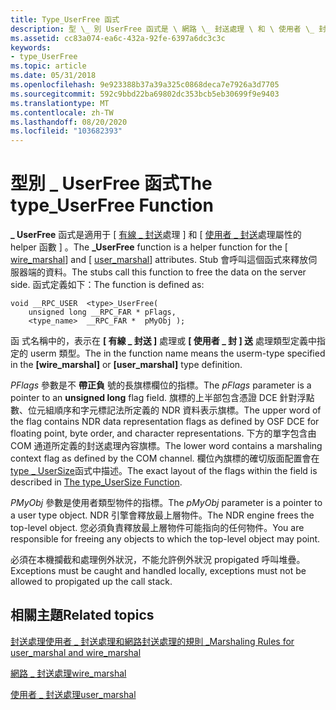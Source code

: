 ```yaml
---
title: Type_UserFree 函式
description: 型 \_ 別 UserFree 函式是 \ 網路 \_ 封送處理 \ 和 \ 使用者 \_ 封送處理 \ 屬性的 helper 函數。
ms.assetid: cc83a074-ea6c-432a-92fe-6397a6dc3c3c
keywords:
- type_UserFree
ms.topic: article
ms.date: 05/31/2018
ms.openlocfilehash: 9e923388b37a39a325c0868deca7e7926a3d7705
ms.sourcegitcommit: 592c9bbd22ba69802dc353bcb5eb30699f9e9403
ms.translationtype: MT
ms.contentlocale: zh-TW
ms.lasthandoff: 08/20/2020
ms.locfileid: "103682393"
---
```

# <a name="the-type_userfree-function"></a><span data-ttu-id="84f8f-104">型別 \_ UserFree 函式</span><span class="sxs-lookup"><span data-stu-id="84f8f-104">The type\_UserFree Function</span></span>

<span data-ttu-id="84f8f-105">**<type> \_ UserFree** 函式是適用于 \[ [有線 \_ 封送](/windows/desktop/Midl/wire-marshal)處理 \] 和 \[ [使用者 \_ 封送](/windows/desktop/Midl/user-marshal)處理屬性的 helper 函數 \] 。</span><span class="sxs-lookup"><span data-stu-id="84f8f-105">The **<type>\_UserFree** function is a helper function for the \[ [wire\_marshal](/windows/desktop/Midl/wire-marshal)\] and \[ [user\_marshal](/windows/desktop/Midl/user-marshal)\] attributes.</span></span> <span data-ttu-id="84f8f-106">Stub 會呼叫這個函式來釋放伺服器端的資料。</span><span class="sxs-lookup"><span data-stu-id="84f8f-106">The stubs call this function to free the data on the server side.</span></span> <span data-ttu-id="84f8f-107">函式定義如下：</span><span class="sxs-lookup"><span data-stu-id="84f8f-107">The function is defined as:</span></span>

``` syntax
void __RPC_USER  <type>_UserFree(
    unsigned long __RPC_FAR * pFlags,
    <type_name>  __RPC_FAR *  pMyObj );
```

<span data-ttu-id="84f8f-108">函 <type> 式名稱中的，表示在 **\[ 有線 \_ 封送 \]** 處理或 **\[ 使用者 \_ 封 \] 送** 處理類型定義中指定的 userm 類型。</span><span class="sxs-lookup"><span data-stu-id="84f8f-108">The <type> in the function name means the userm-type specified in the **\[wire\_marshal\]** or **\[user\_marshal\]** type definition.</span></span>

<span data-ttu-id="84f8f-109">*PFlags* 參數是不 **帶正負** 號的長旗標欄位的指標。</span><span class="sxs-lookup"><span data-stu-id="84f8f-109">The *pFlags* parameter is a pointer to an **unsigned long** flag field.</span></span> <span data-ttu-id="84f8f-110">旗標的上半部包含憑證 DCE 針對浮點數、位元組順序和字元標記法所定義的 NDR 資料表示旗標。</span><span class="sxs-lookup"><span data-stu-id="84f8f-110">The upper word of the flag contains NDR data representation flags as defined by OSF DCE for floating point, byte order, and character representations.</span></span> <span data-ttu-id="84f8f-111">下方的單字包含由 COM 通道所定義的封送處理內容旗標。</span><span class="sxs-lookup"><span data-stu-id="84f8f-111">The lower word contains a marshaling context flag as defined by the COM channel.</span></span> <span data-ttu-id="84f8f-112">欄位內旗標的確切版面配置會在 [type \_ UserSize](the-type-usersize-function.md)函式中描述。</span><span class="sxs-lookup"><span data-stu-id="84f8f-112">The exact layout of the flags within the field is described in [The type\_UserSize Function](the-type-usersize-function.md).</span></span>

<span data-ttu-id="84f8f-113">*PMyObj* 參數是使用者類型物件的指標。</span><span class="sxs-lookup"><span data-stu-id="84f8f-113">The *pMyObj* parameter is a pointer to a user type object.</span></span> <span data-ttu-id="84f8f-114">NDR 引擎會釋放最上層物件。</span><span class="sxs-lookup"><span data-stu-id="84f8f-114">The NDR engine frees the top-level object.</span></span> <span data-ttu-id="84f8f-115">您必須負責釋放最上層物件可能指向的任何物件。</span><span class="sxs-lookup"><span data-stu-id="84f8f-115">You are responsible for freeing any objects to which the top-level object may point.</span></span>

<span data-ttu-id="84f8f-116">必須在本機攔截和處理例外狀況，不能允許例外狀況 propigated 呼叫堆疊。</span><span class="sxs-lookup"><span data-stu-id="84f8f-116">Exceptions must be caught and handled locally, exceptions must not be allowed to propigated up the call stack.</span></span>

## <a name="related-topics"></a><span data-ttu-id="84f8f-117">相關主題</span><span class="sxs-lookup"><span data-stu-id="84f8f-117">Related topics</span></span>

<dl> <dt>

[<span data-ttu-id="84f8f-118">封送處理使用者 \_ 封送處理和網路封送處理的規則 \_</span><span class="sxs-lookup"><span data-stu-id="84f8f-118">Marshaling Rules for user\_marshal and wire\_marshal</span></span>](marshaling-rules-for-user-marshal-and-wire-marshal.md)
</dt> <dt>

[<span data-ttu-id="84f8f-119">網路 \_ 封送處理</span><span class="sxs-lookup"><span data-stu-id="84f8f-119">wire\_marshal</span></span>](/windows/desktop/Midl/wire-marshal)
</dt> <dt>

[<span data-ttu-id="84f8f-120">使用者 \_ 封送處理</span><span class="sxs-lookup"><span data-stu-id="84f8f-120">user\_marshal</span></span>](/windows/desktop/Midl/user-marshal)
</dt> </dl>

 

 